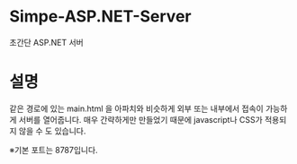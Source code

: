 # Simpe-ASP.NET-Server
초간단 ASP.NET 서버

# 설명
같은 경로에 있는 main.html 을 아파치와 비슷하게 외부 또는 내부에서 접속이 가능하게 서버를 열어줍니다. 
매우 간략하게만 만들었기 때문에 javascript나 CSS가 적용되지 않을 수 도 있습니다.

※기본 포트는 8787입니다.
